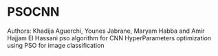# PSOCNN
Authors: Khadija Aguerchi, Younes Jabrane, Maryam Habba and Amir Hajjam El Hassani 
pso algorithm for CNN HyperParameters optimization using PSO for image classification


